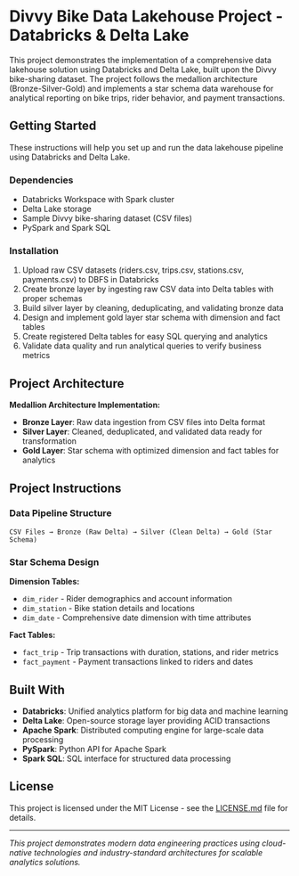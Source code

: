 # Divvy Bike Data Lakehouse Project - Databricks & Delta Lake

This project demonstrates the implementation of a comprehensive data lakehouse solution using Databricks and Delta Lake, built upon the Divvy bike-sharing dataset. The project follows the medallion architecture (Bronze-Silver-Gold) and implements a star schema data warehouse for analytical reporting on bike trips, rider behavior, and payment transactions.

## Getting Started

These instructions will help you set up and run the data lakehouse pipeline using Databricks and Delta Lake.

### Dependencies
- Databricks Workspace with Spark cluster
- Delta Lake storage
- Sample Divvy bike-sharing dataset (CSV files)
- PySpark and Spark SQL

### Installation

1) Upload raw CSV datasets (riders.csv, trips.csv, stations.csv, payments.csv) to DBFS in Databricks
2) Create bronze layer by ingesting raw CSV data into Delta tables with proper schemas
3) Build silver layer by cleaning, deduplicating, and validating bronze data
4) Design and implement gold layer star schema with dimension and fact tables
5) Create registered Delta tables for easy SQL querying and analytics
6) Validate data quality and run analytical queries to verify business metrics

## Project Architecture

**Medallion Architecture Implementation:**
- **Bronze Layer**: Raw data ingestion from CSV files into Delta format
- **Silver Layer**: Cleaned, deduplicated, and validated data ready for transformation  
- **Gold Layer**: Star schema with optimized dimension and fact tables for analytics

## Project Instructions

### Data Pipeline Structure
```
CSV Files → Bronze (Raw Delta) → Silver (Clean Delta) → Gold (Star Schema)
```

### Star Schema Design
**Dimension Tables:**
- `dim_rider` - Rider demographics and account information
- `dim_station` - Bike station details and locations  
- `dim_date` - Comprehensive date dimension with time attributes

**Fact Tables:**
- `fact_trip` - Trip transactions with duration, stations, and rider metrics
- `fact_payment` - Payment transactions linked to riders and dates


## Built With

- **Databricks**: Unified analytics platform for big data and machine learning
- **Delta Lake**: Open-source storage layer providing ACID transactions
- **Apache Spark**: Distributed computing engine for large-scale data processing
- **PySpark**: Python API for Apache Spark
- **Spark SQL**: SQL interface for structured data processing 

## License

This project is licensed under the MIT License - see the [LICENSE.md](./LICENSE) file for details.

---
*This project demonstrates modern data engineering practices using cloud-native technologies and industry-standard architectures for scalable analytics solutions.*